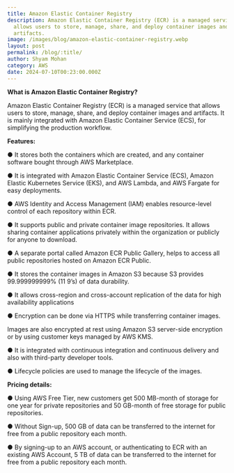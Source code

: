```yaml
---
title: Amazon Elastic Container Registry
description: Amazon Elastic Container Registry (ECR) is a managed service that
  allows users to store, manage, share, and deploy container images and
  artifacts.
image: /images/blog/amazon-elastic-container-registry.webp
layout: post
permalink: /blog/:title/
author: Shyam Mohan
category: AWS
date: 2024-07-10T00:23:00.000Z
---
```

**What is Amazon Elastic Container Registry?**

Amazon Elastic Container Registry (ECR) is a managed service that allows users to store, manage, share, and deploy container images and artifacts. It is mainly integrated with Amazon Elastic Container Service (ECS), for simplifying the production workflow.

**Features:**

● It stores both the containers which are created, and any container software bought through AWS Marketplace.

● It is integrated with Amazon Elastic Container Service (ECS), Amazon Elastic Kubernetes Service (EKS), and AWS Lambda, and AWS Fargate for easy deployments.

● AWS Identity and Access Management (IAM) enables resource-level control of each repository within ECR.

● It supports public and private container image repositories. It allows sharing container applications privately within the organization or publicly for anyone to download.

● A separate portal called Amazon ECR Public Gallery, helps to access all public repositories hosted on Amazon ECR Public.

● It stores the container images in Amazon S3 because S3 provides 99.999999999% (11 9’s) of data durability.

● It allows cross-region and cross-account replication of the data for high availability applications

● Encryption can be done via HTTPS while transferring container images.

Images are also encrypted at rest using Amazon S3 server-side encryption or by using customer keys managed by AWS KMS.

● It is integrated with continuous integration and continuous delivery and also with third-party developer tools.

● Lifecycle policies are used to manage the lifecycle of the images.

**Pricing details:**

● Using AWS Free Tier, new customers get 500 MB-month of storage for one year for private repositories and 50 GB-month of free storage for public repositories.

● Without Sign-up, 500 GB of data can be transferred to the internet for free from a public repository each month.

● By signing-up to an AWS account, or authenticating to ECR with an existing AWS Account, 5 TB of data can be transferred to the internet for free from a public repository each month.
